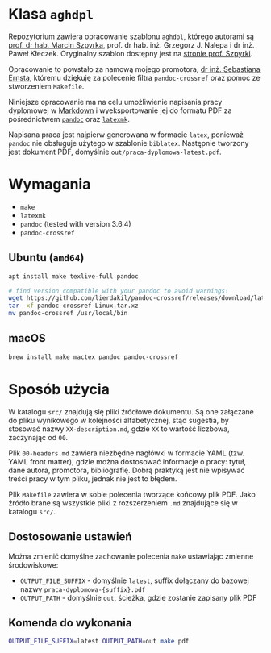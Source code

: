# Klasa `aghdpl`

Repozytorium zawiera opracowanie szablonu `aghdpl`, którego autorami są [prof. dr hab. Marcin Szpyrka](mailto:mszpyrka@agh.edu.pl), prof. dr hab. inż. Grzegorz J. Nalepa i dr inż. Paweł Kłeczek. Oryginalny szablon dostępny jest na [stronie prof. Szpyrki](http://home.agh.edu.pl/~mszpyrka/doku.php?id=lectures:latex:aghdpl).

Opracowanie to powstało za namową mojego promotora, [dr inż. Sebastiana Ernsta](mailto:ernst@agh.edu.pl), któremu dziękuję za polecenie filtra `pandoc-crossref` oraz pomoc ze stworzeniem `Makefile`.

Niniejsze opracowanie ma na celu umożliwienie napisania pracy dyplomowej w [Markdown](https://daringfireball.net/projects/markdown/) i wyeksportowanie jej do formatu PDF za pośrednictwem [`pandoc`](https://pandoc.org) oraz [`latexmk`](https://mg.readthedocs.io/latexmk.html).

Napisana praca jest najpierw generowana w formacie `latex`, ponieważ `pandoc` nie obsługuje użytego w szablonie `biblatex`. Następnie tworzony jest dokument PDF, domyślnie `out/praca-dyplomowa-latest.pdf`.

# Wymagania

- `make`
- `latexmk`
- `pandoc` (tested with version 3.6.4)
- `pandoc-crossref`

## Ubuntu (`amd64`)

```bash
apt install make texlive-full pandoc

# find version compatible with your pandoc to avoid warnings!
wget https://github.com/lierdakil/pandoc-crossref/releases/download/latest/pandoc-crossref-Linux.tar.xz
tar -xf pandoc-crossref-Linux.tar.xz
mv pandoc-crossref /usr/local/bin
```

## macOS

```zsh
brew install make mactex pandoc pandoc-crossref
```

# Sposób użycia

W katalogu `src/` znajdują się pliki źródłowe dokumentu. Są one załączane do pliku wynikowego w kolejności alfabetycznej, stąd sugestia, by stosować nazwy `XX-description.md`, gdzie `XX` to wartość liczbowa, zaczynając od `00`.

Plik `00-headers.md` zawiera niezbędne nagłówki w formacie YAML (tzw. YAML front matter), gdzie można dostosować informacje o pracy: tytuł, dane autora, promotora, bibliografię. Dobrą praktyką jest nie wpisywać treści pracy w tym pliku, jednak nie jest to błędem.

Plik `Makefile` zawiera w sobie polecenia tworzące końcowy plik PDF. Jako źródło brane są wszystkie pliki z rozszerzeniem `.md` znajdujące się w katalogu `src/`.

## Dostosowanie ustawień

Można zmienić domyślne zachowanie polecenia `make` ustawiając zmienne środowiskowe:

- `OUTPUT_FILE_SUFFIX` - domyślnie `latest`, suffix dołączany do bazowej nazwy `praca-dyplomowa-{suffix}.pdf`
- `OUTPUT_PATH` - domyślnie `out`, ścieżka, gdzie zostanie zapisany plik PDF

## Komenda do wykonania

```bash
OUTPUT_FILE_SUFFIX=latest OUTPUT_PATH=out make pdf
```
